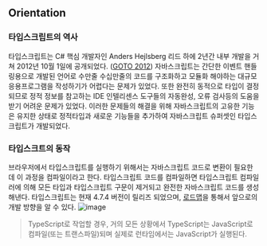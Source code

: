 ## Orientation

### 타입스크립트의 역사
타입스크립트는 C# 핵심 개발자인 Anders Hejlsberg 리드 하에 2년간 내부 개발을 거쳐 2012년 10월 1일에 공개되었다. ([GOTO 2012](https://www.youtube.com/watch?v=3dqZW_DqHIQ&ab_channel=GOTOConferences))
자바스크립트는 간단한 이벤트 핸들링용으로 개발된 언어로 수만줄 수십만줄의 코드를 구조화하고 모듈화 해야하는 대규모 응용프로그램을 작성하기가 어렵다는 문제가 있었다. 
또한 완전히 동적으로 타입이 결정되므로 정적 정보를 참고하는 IDE 인텔리센스 도구들의 자동완성, 오류 검사등의 도움을 받기 어려운 문제가 있었다.
이러한 문제들의 해결을 위해 자바스크립트의 고유한 기능은 유지한 상태로 정적타입과 새로운 기능들을 추가하여 자바스크립트 슈퍼셋인 타입스크립트가 개발되었다.

### 타입스크트의 동작
브라우저에서 타입스크립트를 실행하기 위해서는 자바스크립트 코드로 변환이 필요한데 이 과정을 컴파일이라고 한다.
타입스크립트 코드를 컴파일하면 타입스크립트 컴파일러에 의해 모든 타입과 타입스크립트 구문이 제거되고 완전한 자바스크립트 코드를 생성해낸다.
타입스크립트는 현재 4.7.4 버전이 릴리즈 되었으며, [로드맵](https://github.com/Microsoft/TypeScript/wiki/Roadmap)을 통해서 앞으로의 개발 방향을 알 수 있다.
![image](https://user-images.githubusercontent.com/6733004/176998551-7f2e5101-e96e-4f08-89bd-1e71d6f7d32d.png)

> TypeScript로 작업할 경우, 거의 모든 상황에서 TypeScript는 JavaScript로 컴파일(또는 트랜스파일)되며 실제로 런타임에서는 JavaScript가 실행된다.


